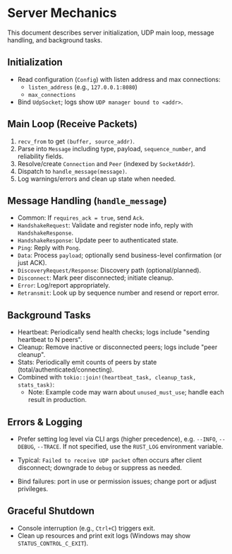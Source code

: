 # Server Mechanics

This document describes server initialization, UDP main loop, message handling, and background tasks.

## Initialization

- Read configuration (`Config`) with listen address and max connections:
  - `listen_address` (e.g., `127.0.0.1:8080`)
  - `max_connections`
- Bind `UdpSocket`; logs show `UDP manager bound to <addr>`.

## Main Loop (Receive Packets)

1. `recv_from` to get `(buffer, source_addr)`.
2. Parse into `Message` including type, payload, `sequence_number`, and reliability fields.
3. Resolve/create `Connection` and `Peer` (indexed by `SocketAddr`).
4. Dispatch to `handle_message(message)`.
5. Log warnings/errors and clean up state when needed.

## Message Handling (`handle_message`)

- Common: If `requires_ack = true`, send `Ack`.
- `HandshakeRequest`: Validate and register node info, reply with `HandshakeResponse`.
- `HandshakeResponse`: Update peer to authenticated state.
- `Ping`: Reply with `Pong`.
- `Data`: Process `payload`; optionally send business-level confirmation (or just ACK).
- `DiscoveryRequest/Response`: Discovery path (optional/planned).
- `Disconnect`: Mark peer disconnected; initiate cleanup.
- `Error`: Log/report appropriately.
- `Retransmit`: Look up by sequence number and resend or report error.

## Background Tasks

- Heartbeat: Periodically send health checks; logs include "sending heartbeat to N peers".
- Cleanup: Remove inactive or disconnected peers; logs include "peer cleanup".
- Stats: Periodically emit counts of peers by state (total/authenticated/connecting).
- Combined with `tokio::join!(heartbeat_task, cleanup_task, stats_task)`:
  - Note: Example code may warn about `unused_must_use`; handle each result in production.

## Errors & Logging

- Prefer setting log level via CLI args (higher precedence), e.g. `--INFO`, `--DEBUG`, `--TRACE`. If not specified, use the `RUST_LOG` environment variable.

- Typical: `Failed to receive UDP packet` often occurs after client disconnect; downgrade to `debug` or suppress as needed.
- Bind failures: port in use or permission issues; change port or adjust privileges.

## Graceful Shutdown

- Console interruption (e.g., `Ctrl+C`) triggers exit.
- Clean up resources and print exit logs (Windows may show `STATUS_CONTROL_C_EXIT`).